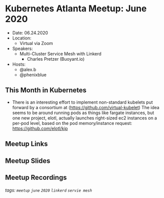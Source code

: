 # Kubernetes Atlanta Meetup: June 2020

- Date: 06.24.2020<!--date as MM.DD.YYYY-->
- Location:
    - Virtual via Zoom
- Speakers:
    - Multi-Cluster Service Mesh with Linkerd 
      - Charles Pretzer (Buoyant.io)<!--presentation title-->
- Hosts:
    - @alex.b
    - @phenixblue

## This Month in Kubernetes

- There is an interesting effort to implement non-standard kubelets put forward by a consortium at (https://github.com/virtual-kubelet)
	The idea seems to be around running pods as things like fargate instances, but one new project, elotl, actually launches right-sized
	ec2 instances on a per-pod level, based on the pod memory/instance request: https://github.com/elotl/kip

## Meetup Links

## Meetup Slides

## Meetup Recordings

###### tags: `meetup` `june` `2020` `linkerd` `servie mesh`